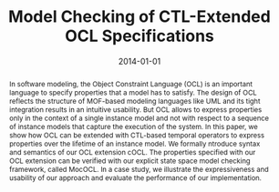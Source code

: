 ---
abstract: In software modeling, the Object Constraint Language (OCL) is an important
  language to specify properties that a model has to satisfy. The design of OCL reflects
  the structure of MOF-based modeling languages like UML and its tight integration
  results in an intuitive usability. But OCL allows to express properties only in
  the context of a single instance model and not with respect to a sequence of instance
  models that capture the execution of the system. In this paper, we show how OCL
  can be extended with CTL-based temporal operators to express properties over the
  lifetime of an instance model. We formally ntroduce syntax and semantics of our
  OCL extension cOCL. The properties specified with our OCL extension can be verified
  with our explicit state space model checking framework, called MocOCL. In a case
  study, we illustrate the expressiveness and usability of our approach and evaluate
  the performance of our implementation.
authors:
- Robert Bill
- Sebastian Gabmeyer
- Petra Kaufmann
- Martina Seidl
date: '2014-01-01'
featured: false
links:
- name: Publik
  url: https://publik.tuwien.ac.at/showentry.php?ID=229618&lang=1
publication_types:
- '4'
publishDate: '2014-01-01'
title: Model Checking of CTL-Extended OCL Specifications
url_pdf: http://publik.tuwien.ac.at/files/PubDat_229618.pdf
---